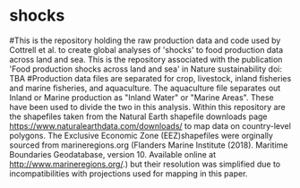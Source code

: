 # shocks

#This is the repository holding the raw production data and code used by Cottrell et al. to create global analyses of 'shocks' to food production data across land and sea. This is the repository associated with the publication 'Food production shocks across land and sea' in Nature sustainability doi: TBA 
#Production data files are separated for crop, livestock, inland fisheries and marine fisheries, and aquaculture. The aquaculture file separates out Inland or Marine production as "Inland Water" or "Marine Areas". These have been used to divide the two in this analysis.
Within this repository are the shapefiles taken from the Natural Earth shapefile downloads page https://www.naturalearthdata.com/downloads/ to map data on country-level polygons.
The Exclusive Economic Zone (EEZ)shapefiles were orginally sourced from marineregions.org (Flanders Marine Institute (2018). Maritime Boundaries Geodatabase, version 10. Available online at http://www.marineregions.org/.) but their resolution was simplified due to incompatibilities with projections used for mapping in this paper.

